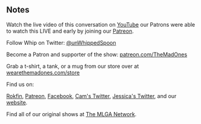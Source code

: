## Notes

Watch the live video of this conversation on [YouTube](https://youtu.be/l0rjf_p7oAQ) our Patrons were able to watch this LIVE and early by joining our [Patreon](https://www.patreon.com/TheMadOnes).

Follow Whip on Twitter: [@unWhippedSpoon](https://twitter.com/unWhippedSpoon)

Become a Patron and supporter of the show: [patreon.com/TheMadOnes](https://www.patreon.com/TheMadOnes)

Grab a t-shirt, a tank, or a mug from our store over at [wearethemadones.com/store](https://wearethemadones.com/store)

Find us on:

[Rokfin](https://rokfin.com/TheMadOnes), [Patreon](https://patreon.com/TheMadOnes), [Facebook](https://www.facebook.com/WeAreTheMad/), [Cam's Twitter](https://twitter.com/CamHarless), [Jessica's Twitter](https://twitter.com/soupcanarchist), and our [website](http://wearethemad.com).

Find all of our original shows at [The MLGA Network](https://mlganetwork.com).
